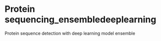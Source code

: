 # Protein sequencing_ensembledeeplearning
Protein sequence detection with deep learning model  ensemble 
